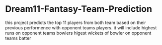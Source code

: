 # Dream11-Fantasy-Team-Prediction

this project predicts the top 11 players from both team based on their previous performence with opponent teams players.
it will include highest runs on opponent teams bowlers 
higest wickets of bowler on opponent teams batter

